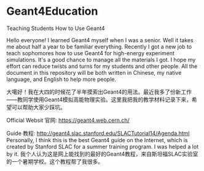 # Geant4Education
Teaching Students How to Use Geant4

Hello everyone! I learned Geant4 myself when I was a senior. Well it takes me about half a year to be familiar everything. Recently I got a new job to teach sophomores how to use Geant4 for high-energy experiment simulations. It's a good chance to manage all the materials I got. I hope my effort can reduce twists and turns for my students and other people. All the document in this repository will be both written in Chinese, my native language, and English to help more people.

大噶好！我在大四的时候花了半年摸索出Geant4的用法。最近我多了份新工作——教同学使用Geant4模拟高能物理实验。这里我把我的教学材料记录下来，希望可以帮助大家少踩坑。


Official Websit 官网: https://geant4.web.cern.ch/

Guide 教程: http://geant4.slac.stanford.edu/SLACTutorial14/Agenda.html
Personally, I think this is the best Geant4 guide on the Internet, which is created by Stanford SLAC for a summer training program. I was helped a lot by it.
我个人认为这是网上能找到的最好的Geant4教程，来自斯坦福SLAC实验室的一个暑期学校。这个教程帮了我很多。

